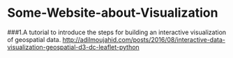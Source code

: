 # Some-Website-about-Visualization
###1.A tutorial to introduce the steps for building an interactive visualization of geospatial data.
http://adilmoujahid.com/posts/2016/08/interactive-data-visualization-geospatial-d3-dc-leaflet-python

